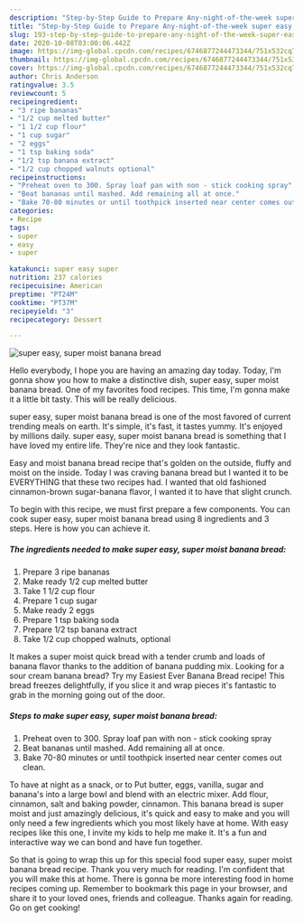 ```yaml
---
description: "Step-by-Step Guide to Prepare Any-night-of-the-week super easy, super moist banana bread"
title: "Step-by-Step Guide to Prepare Any-night-of-the-week super easy, super moist banana bread"
slug: 193-step-by-step-guide-to-prepare-any-night-of-the-week-super-easy-super-moist-banana-bread
date: 2020-10-08T03:00:06.442Z
image: https://img-global.cpcdn.com/recipes/6746877244473344/751x532cq70/super-easy-super-moist-banana-bread-recipe-main-photo.jpg
thumbnail: https://img-global.cpcdn.com/recipes/6746877244473344/751x532cq70/super-easy-super-moist-banana-bread-recipe-main-photo.jpg
cover: https://img-global.cpcdn.com/recipes/6746877244473344/751x532cq70/super-easy-super-moist-banana-bread-recipe-main-photo.jpg
author: Chris Anderson
ratingvalue: 3.5
reviewcount: 5
recipeingredient:
- "3 ripe bananas"
- "1/2 cup melted butter"
- "1 1/2 cup flour"
- "1 cup sugar"
- "2 eggs"
- "1 tsp baking soda"
- "1/2 tsp banana extract"
- "1/2 cup chopped walnuts optional"
recipeinstructions:
- "Preheat oven to 300. Spray loaf pan with non - stick cooking spray"
- "Beat bananas until mashed. Add remaining all at once."
- "Bake 70-80 minutes or until toothpick inserted near center comes out clean."
categories:
- Recipe
tags:
- super
- easy
- super

katakunci: super easy super 
nutrition: 237 calories
recipecuisine: American
preptime: "PT24M"
cooktime: "PT37M"
recipeyield: "3"
recipecategory: Dessert

---
```



![super easy, super moist banana bread](https://img-global.cpcdn.com/recipes/6746877244473344/751x532cq70/super-easy-super-moist-banana-bread-recipe-main-photo.jpg)

Hello everybody, I hope you are having an amazing day today. Today, I'm gonna show you how to make a distinctive dish, super easy, super moist banana bread. One of my favorites food recipes. This time, I'm gonna make it a little bit tasty. This will be really delicious.

super easy, super moist banana bread is one of the most favored of current trending meals on earth. It's simple, it's fast, it tastes yummy. It's enjoyed by millions daily. super easy, super moist banana bread is something that I have loved my entire life. They're nice and they look fantastic.

Easy and moist banana bread recipe that&#39;s golden on the outside, fluffy and moist on the inside. Today I was craving banana bread but I wanted it to be EVERYTHING that these two recipes had. I wanted that old fashioned cinnamon-brown sugar-banana flavor, I wanted it to have that slight crunch.


To begin with this recipe, we must first prepare a few components. You can cook super easy, super moist banana bread using 8 ingredients and 3 steps. Here is how you can achieve it.

<!--inarticleads1-->

##### The ingredients needed to make super easy, super moist banana bread:

1. Prepare 3 ripe bananas
1. Make ready 1/2 cup melted butter
1. Take 1 1/2 cup flour
1. Prepare 1 cup sugar
1. Make ready 2 eggs
1. Prepare 1 tsp baking soda
1. Prepare 1/2 tsp banana extract
1. Take 1/2 cup chopped walnuts, optional


It makes a super moist quick bread with a tender crumb and loads of banana flavor thanks to the addition of banana pudding mix. Looking for a sour cream banana bread? Try my Easiest Ever Banana Bread recipe! This bread freezes delightfully, if you slice it and wrap pieces it&#39;s fantastic to grab in the morning going out of the door. 

<!--inarticleads2-->

##### Steps to make super easy, super moist banana bread:

1. Preheat oven to 300. Spray loaf pan with non - stick cooking spray
1. Beat bananas until mashed. Add remaining all at once.
1. Bake 70-80 minutes or until toothpick inserted near center comes out clean.


To have at night as a snack, or to Put butter, eggs, vanilla, sugar and banana&#39;s into a large bowl and blend with an electric mixer. Add flour, cinnamon, salt and baking powder, cinnamon. This banana bread is super moist and just amazingly delicious, it&#39;s quick and easy to make and you will only need a few ingredients which you most likely have at home. With easy recipes like this one, I invite my kids to help me make it. It&#39;s a fun and interactive way we can bond and have fun together. 

So that is going to wrap this up for this special food super easy, super moist banana bread recipe. Thank you very much for reading. I'm confident that you will make this at home. There is gonna be more interesting food in home recipes coming up. Remember to bookmark this page in your browser, and share it to your loved ones, friends and colleague. Thanks again for reading. Go on get cooking!
